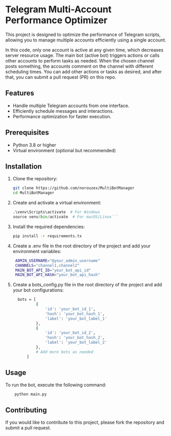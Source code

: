 # Telegram Multi-Account Performance Optimizer

This project is designed to optimize the performance of Telegram scripts, allowing you to manage multiple accounts efficiently using a single account.

In this code, only one account is active at any given time, which decreases server resource usage. The main bot (active bot) triggers actions or calls other accounts to perform tasks as needed. When the chosen channel posts something, the accounts comment on the channel with different scheduling times. You can add other actions or tasks as desired, and after that, you can submit a pull request (PR) on this repo.

## Features

- Handle multiple Telegram accounts from one interface.
- Efficiently schedule messages and interactions.
- Performance optimization for faster execution.

## Prerequisites

- Python 3.8 or higher
- Virtual environment (optional but recommended)

## Installation

1. Clone the repository:

   ```bash
   git clone https://github.com/norouzex/MultiBotManager
   cd MultiBotManager
2. Create and activate a virtual environment:
   ```python -m venv venv
   .\venv\Scripts\activate  # For Windows
   source venv/bin/activate  # For macOS/Linux```

3. Install the required dependencies:
   ```bash
   pip install -r requirements.tx

4. Create a .env file in the root directory of the project and add your environment variables:
   ```bash
    ADMIN_USERNAME="@your_admin_username"
    CHANNELS="channel1,channel2"
    MAIN_BOT_API_ID="your_bot_api_id"
    MAIN_BOT_API_HASH="your_bot_api_hash"

5. Create a bots_config.py file in the root directory of the project and add your bot configurations:
    ```bash
      bots = [
              {
                  'id': 'your_bot_id_1',
                  'hash': 'your_bot_hash_1',
                  'label': 'your_bot_label_1'
              },
              {
                  'id': 'your_bot_id_2',
                  'hash': 'your_bot_hash_2',
                  'label': 'your_bot_label_2'
              },
              # Add more bots as needed
          ]

## Usage
  To run the bot, execute the following command:
  
        python main.py



## Contributing

If you would like to contribute to this project, please fork the repository and submit a pull request.

